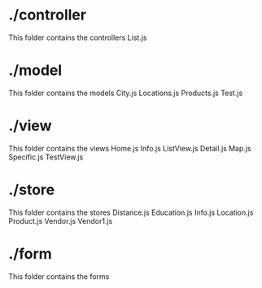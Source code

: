 # ./controller

This folder contains the controllers
List.js

# ./model

This folder contains the models
City.js
Locations.js
Products.js
Test.js

# ./view

This folder contains the views
Home.js
Info.js
ListView.js
Detail.js
Map.js
Specific.js
TestView.js

# ./store

This folder contains the stores
Distance.js
Education.js
Info.js
Location.js
Product.js
Vendor.js
Vendor1.js

# ./form

This folder contains the forms